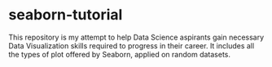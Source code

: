 # seaborn-tutorial
This repository is my attempt to help Data Science aspirants gain necessary Data Visualization skills required to progress in their career. It includes all the types of plot offered by Seaborn, applied on random datasets.
